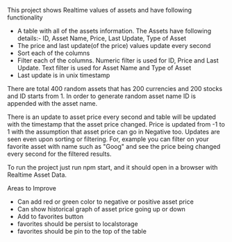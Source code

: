 This project shows Realtime values of assets and have following functionality

* A table with all of the assets information. The Assets have following details:- ID, Asset Name, Price, Last Update, Type of Asset
* The price and last update(of the price) values update every second
* Sort each of the columns
* Filter each of the columns. Numeric filter is used for ID, Price and Last Update. Text filter is used for Asset Name and Type of Asset
* Last update is in unix timestamp

There are total 400 random assets that has 200 currencies and 200 stocks and ID starts from 1.
In order to generate random asset name ID is appended with the asset name.

There is an update to asset price every second and table will be updated with the timestamp that the asset price changed.
Price is updated from -1 to 1 with the assumption that asset price can go in Negative too.
Updates are seen even upon sorting or filtering. 
For, example you can filter on your favorite asset with name such as "Goog" and see the price being changed every second for the filtered results.

To run the project just run npm start, and it should open in a browser with Realtime Asset Data. 

Areas to Improve
* Can add red or green color to negative or positive asset price
* Can show historical graph of asset price going up or down
* Add to favorites button
* favorites should be persist to localstorage
* favorites should be pin to the top of the table

